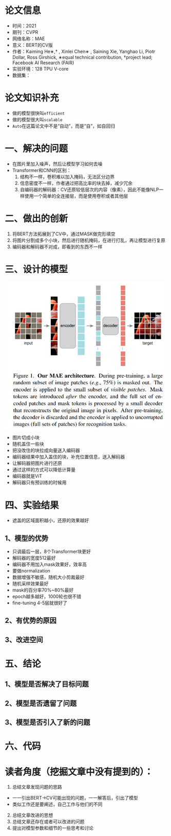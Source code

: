 # 论文信息
- 时间：2021
- 期刊：CVPR
- 网络名称：MAE 
- 意义：BERT的CV版
- 作者：Kaiming He∗,† , Xinlei Chen∗ , Saining Xie,  Yanghao Li,  Piotr Dollar,  Ross Girshick, ∗equal technical contribution, †project lead; Facebook AI Research (FAIR)
- 实验环境：128 TPU V-core
- 数据集：
# 论文知识补充
- 做的模型很快叫`efficient`
- 做的模型很大叫`scalable`
- `Auto`在这篇论文中不是“自动”，而是“自”，如自回归 
# 一、解决的问题
- 在图片里加入噪声，然后让模型学习如何去噪
- Transformer和CNN的区别：
  1. 结构不一样，卷积难以加入掩码，无法区分边界
  2. 信息密度不一样，作者通过把高比率的块去掉，减少冗余
  3. 自编码器的解码器：CV还原较低层次的内容（像素），因此不能像NLP一样使用一个简单的全连接层，而是使用卷积或者其他层
# 二、做出的创新
1. 将BERT方法拓展到了CV中，通过MASK做完形填空
2. 将图片分割成多个小块，然后进行随机掩码，在进行打乱，再让模型进行复原
3. 编码器和解码器不对成，即看到的东西不一样
# 三、设计的模型

![MAE architecture](../pictures/MAE%20architecture.png)

- 图片切成小块
- 随机盖住一些块
- 把没改住的块拉成向量送入编码器
- 编码器结果中加入盖住的块，补充位置信息，送入解码器
- 让解码器把图片进行还原
- 通过这样的方式可以降低计算量
- 编码器就是ViT
- 解码器只有预训练的时候用

# 四、实验结果
- 遮盖的区域面积越小，还原的效果越好
## 1、模型的优势
- 只调最后一层，8个Transformer块更好
- 解码器的宽度512最好
- 编码器不用加入mask效果好，效率高
- 要做normalization
- 数据增强不敏感，随机大小剪裁最好
- 随机采样效果最好
- mask的百分率70%~80%最好
- epoch越多越好，1000轮也很不错
- fine-tuning 4-5层就很好了
## 2、有优势的原因

## 3、改进空间

# 五、结论

## 1、模型是否解决了目标问题

## 2、模型是否遗留了问题

## 3、模型是否引入了新的问题

# 六、代码

# 读者角度（挖掘文章中没有提到的）：
1. 总结文章发现问题的思路
- 一一引出BERT->CV可能出现的问题，一一解答后，引出了模型
- 类似工作还是要阐述，自己工作与他们的不同
2. 总结文章改进的思想
3. 总结文章还存在或者可以改进的问题
4. 提出对模型参数和细节的一些思考和讨论
